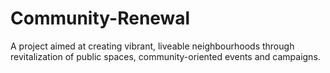 # Community-Renewal
A project aimed at creating vibrant, liveable neighbourhoods through revitalization of public spaces, community-oriented events and campaigns.
